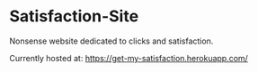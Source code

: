 # Satisfaction-Site
Nonsense website dedicated to clicks and satisfaction.

Currently hosted at: https://get-my-satisfaction.herokuapp.com/
